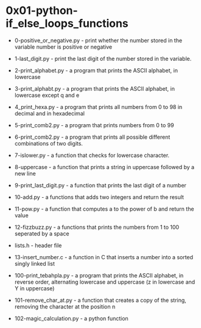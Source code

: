 # 0x01-python-if_else_loops_functions

- 0-positive_or_negative.py -  print whether the number stored in the variable number is positive or negative

- 1-last_digit.py -  print the last digit of the number stored in the variable.

- 2-print_alphabet.py - a program that prints the ASCII alphabet, in lowercase

- 3-print_alphabt.py -  a program that prints the ASCII alphabet, in lowercase except q and e

- 4_print_hexa.py - a program that prints all numbers from 0 to 98 in decimal and in hexadecimal 

- 5-print_comb2.py - a program that prints numbers from 0 to 99

- 6-print_comb2.py -  a program that prints all possible different combinations of two digits.

- 7-islower.py - a function that checks for lowercase character.

- 8-uppercase - a function that prints a string in uppercase followed by a new line

- 9-print_last_digit.py - a function that prints the last digit of a number

- 10-add.py - a functions that adds two integers and return the result

- 11-pow.py - a function that computes a to the power of b and return the value

- 12-fizzbuzz.py - a functions that prints the numbers from 1 to 100 seperated by a space

- lists.h - header file

- 13-insert_number.c -  a function in C that inserts a number into a sorted singly linked list

- 100-print_tebahpla.py - a program that prints the ASCII alphabet, in reverse order, alternating lowercase and uppercase (z in lowercase and Y in uppercase)

- 101-remove_char_at.py -  a function that creates a copy of the string, removing the character at the position n

- 102-magic_calculation.py - a python function 
